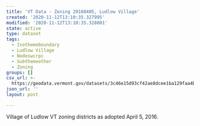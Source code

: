 ```yaml
---
title: 'VT Data - Zoning 20160405, Ludlow Village'
created: '2020-11-12T13:10:35.327995'
modified: '2020-11-12T13:10:35.328001'
state: active
type: dataset
tags:
  - Isothemeboundary
  - Ludlow Village
  - Nodeswcrpc
  - Subthemeother
  - Zoning
groups: []
csv_url: >-
  https://geodata.vermont.gov/datasets/3c46e15d93cf42ae8dcee1ba129faa4b_0.csv?outSR=%7B%22latestWkid%22%3A3857%2C%22wkid%22%3A102100%7D
json_url: ''
layout: post

---
```

<p>Village of Ludlow VT zoning districts as adopted April 5, 2016.</p>
